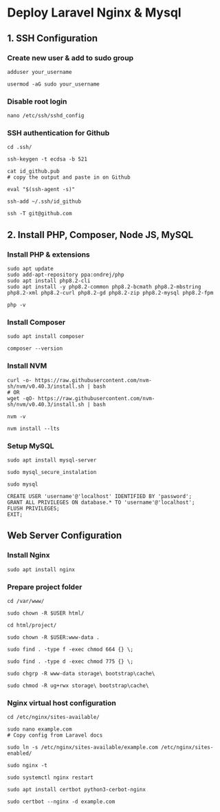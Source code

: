 # Deploy Laravel Nginx & Mysql

## 1. SSH Configuration

### Create new user & add to sudo group

```
adduser your_username

usermod -aG sudo your_username
```

### Disable root login
```
nano /etc/ssh/sshd_config
```

### SSH authentication for Github
```
cd .ssh/

ssh-keygen -t ecdsa -b 521

cat id_github.pub
# copy the output and paste in on Github

eval "$(ssh-agent -s)"

ssh-add ~/.ssh/id_github

ssh -T git@github.com
```

## 2. Install PHP, Composer, Node JS, MySQL

### Install PHP & extensions
```
sudo apt update
sudo add-apt-repository ppa:ondrej/php
sudo apt install php8.2-cli
sudo apt install -y php8.2-common php8.2-bcmath php8.2-mbstring php8.2-xml php8.2-curl php8.2-gd php8.2-zip php8.2-mysql php8.2-fpm

php -v
```

### Install Composer
```
sudo apt install composer

composer --version
```

### Install NVM
```
curl -o- https://raw.githubusercontent.com/nvm-sh/nvm/v0.40.3/install.sh | bash
# OR
wget -qO- https://raw.githubusercontent.com/nvm-sh/nvm/v0.40.3/install.sh | bash

nvm -v

nvm install --lts
```

### Setup MySQL
```
sudo apt install mysql-server

sudo mysql_secure_instalation

sudo mysql

CREATE USER 'username'@'localhost' IDENTIFIED BY 'password';
GRANT ALL PRIVILEGES ON database.* TO 'username'@'localhost';
FLUSH PRIVILEGES;
EXIT;
```

## Web Server Configuration

### Install Nginx
```
sudo apt install nginx
```

### Prepare project folder
```
cd /var/www/

sudo chown -R $USER html/

cd html/project/

sudo chown -R $USER:www-data .

sudo find . -type f -exec chmod 664 {} \;

sudo find . -type d -exec chmod 775 {} \;

sudo chgrp -R www-data storage\ bootstrap\cache\

sudo chmod -R ug+rwx storage\ bootstrap\cache\
```

### Nginx virtual host configuration
```
cd /etc/nginx/sites-available/

sudo nano example.com
# Copy config from Laravel docs

sudo ln -s /etc/nginx/sites-available/example.com /etc/nginx/sites-enabled/

sudo nginx -t

sudo systemctl nginx restart

sudo apt install certbot python3-cerbot-nginx

sudo certbot --nginx -d example.com
```
